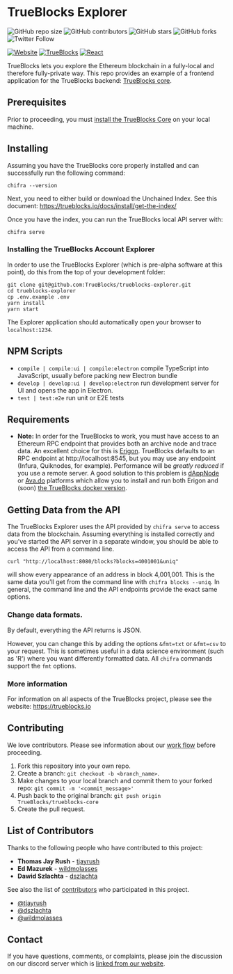 # TrueBlocks Explorer

![GitHub repo size](https://img.shields.io/github/repo-size/TrueBlocks/trueblocks-explorer)
![GitHub contributors](https://img.shields.io/github/contributors/TrueBlocks/trueblocks-explorer)
![GitHub stars](https://img.shields.io/github/stars/TrueBlocks/trueblocks-explorer?style%3Dsocial)
![GitHub forks](https://img.shields.io/github/forks/TrueBlocks/trueblocks-explorer?style=social)
![Twitter Follow](https://img.shields.io/twitter/follow/trueblocks?style=social)

[![Website](https://img.shields.io/badge/Website-quickblocks.io-brightgreen.svg)](https://quickblocks.io/)
[![TrueBlocks](https://img.shields.io/badge/Trueblocks-explorer-blue.svg)](https://github.com/TrueBlocks/trueblocks-explorer)
[![React](https://img.shields.io/badge/React-node.js-purple.svg)](https://reactjs.org/)


TrueBlocks lets you explore the Ethereum blockchain in a fully-local and therefore fully-private way. This repo provides an example of a frontend application for the TrueBlocks backend: [TrueBlocks core](https://github.com/TrueBlocks/trueblocks-core).

## Prerequisites

Prior to proceeding, you must [install the TrueBlocks Core](http://github.com/TrueBlocks/trueblocks-core) on your local machine.

## Installing

Assuming you have the TrueBlocks core properly installed and can successfully run the following command:

```shell
chifra --version
```

Next, you need to either build or download the Unchained Index. See this document: https://trueblocks.io/docs/install/get-the-index/

Once you have the index, you can run the TrueBlocks local API server with:

```shell
chifra serve
```

### Installing the TrueBlocks Account Explorer

In order to use the TrueBlocks Explorer (which is pre-alpha software at this point), do this from the top of your development folder:

```shell
git clone git@github.com:TrueBlocks/trueblocks-explorer.git
cd trueblocks-explorer
cp .env.example .env
yarn install
yarn start
```

The Explorer application should automatically open your browser to `localhost:1234`.

## NPM Scripts

- `compile | compile:ui | compile:electron` compile TypeScript into JavaScript, usually before packing new Electron bundle
- `develop | develop:ui | develop:electron` run development server for UI and opens the app in Electron.
- `test | test:e2e` run unit or E2E tests

## Requirements

- **Note:** In order for the TrueBlocks to work, you must have access to an Ethereum RPC endpoint that provides both an archive node and trace data. An excellent choice for this is [Erigon](https://github.com/ledgerwatch/erigon). TrueBlocks defaults to an RPC endpoint at http://localhost:8545, but you may use any endpoint (Infura, Quiknodes, for example). Performance will be _greatly reduced_ if you use a remote server. A good solution to this problem is [dAppNode](https://dappnode.io/) or [Ava.do](https://ava.do/) platforms which allow you to install and run both Erigon and (soon) [the TrueBlocks docker version](http://github.com/TrueBlocks/trueblocks-docker).

## Getting Data from the API

The TrueBlocks Explorer uses the API provided by `chifra serve` to access data from the blockchain. Assuming everything is installed correctly and you've started the API server in a separate window, you should be able to access the API from a command line.

```shell
curl "http://localhost:8080/blocks?blocks=4001001&uniq"
```

will show every appearance of an address in block 4,001,001. This is the same data you'll get from the command line with `chifra blocks --uniq`. In general, the command line and the API endpoints provide the exact same options.

### Change data formats.

By default, everything the API returns is JSON.

However, you can change this by adding the options `&fmt=txt` or `&fmt=csv` to your request. This is sometimes useful in a data science environment (such as 'R') where you want differently formatted data. All `chifra` commands support the `fmt` options.

### More information

For information on all aspects of the TrueBlocks project, please see the website: https://trueblocks.io

## Contributing

We love contributors. Please see information about our [work flow](https://github.com/TrueBlocks/trueblocks-core/blob/master/docs/BRANCHING.md) before proceeding.

1. Fork this repository into your own repo.
2. Create a branch: `git checkout -b <branch_name>`.
3. Make changes to your local branch and commit them to your forked repo: `git commit -m '<commit_message>'`
4. Push back to the original branch: `git push origin TrueBlocks/trueblocks-core`
5. Create the pull request.

## List of Contributors

Thanks to the following people who have contributed to this project:

- **Thomas Jay Rush** - [tjayrush](https://github.com/tjayrush)
- **Ed Mazurek** - [wildmolasses](https://github.com/wildmolasses)
- **Dawid Szlachta** - [dszlachta](https://github.com/dszlachta)

See also the list of [contributors](https://github.com/TrueBlocks/trueblocks-explorer/contributors) who participated in this project.

* [@tjayrush](https://github.com/tjayrush)
* [@dszlachta](https://github.com/dszlachta)
* [@wildmolasses](https://github.com/wildmolasses)

## Contact

If you have questions, comments, or complaints, please join the discussion on our discord server which is [linked from our website](https://trueblocks.io).
